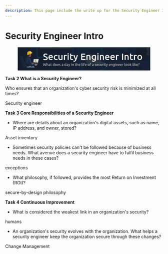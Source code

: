 ```yaml
---
description: This page include the write up for the Security Engineer Intro room on THM
---
```


# Security Engineer Intro

<figure><img src=".gitbook/assets/Security Engineer Intro_THM_Image.png" alt=""><figcaption></figcaption></figure>



**Task 2 What is a Security Engineer?**

Who ensures that an organization's cyber security risk is minimized at all times? &#x20;

Security engineer



**Task 3 Core Responsibilities of a Security Engineer**

* Where are details about an organization's digital assets, such as name, IP address, and owner, stored?

Asset inventory

* Sometimes security policies can't be followed because of business needs. What avenue does a security engineer have to fulfil business needs in these cases?&#x20;

exceptions&#x20;

* What philosophy, if followed, provides the most Return on Investment (ROI)?

secure-by-design philosophy&#x20;



**Task 4 Continuous Improvement**

* What is considered the weakest link in an organization's security?

humans

* An organization's security evolves with the organization. What helps a security engineer keep the organization secure through these changes?

Change Management&#x20;







####

